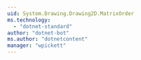 ```yaml
---
uid: System.Drawing.Drawing2D.MatrixOrder
ms.technology: 
  - "dotnet-standard"
author: "dotnet-bot"
ms.author: "dotnetcontent"
manager: "wpickett"
---
```

